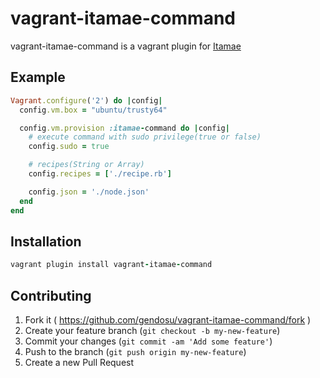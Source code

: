 # vagrant-itamae-command

vagrant-itamae-command is a vagrant plugin for [Itamae](https://github.com/ryotarai/itamae)

## Example

```ruby
Vagrant.configure('2') do |config|
  config.vm.box = "ubuntu/trusty64"

  config.vm.provision :itamae-command do |config|
    # execute command with sudo privilege(true or false)
    config.sudo = true

    # recipes(String or Array)
    config.recipes = ['./recipe.rb']

    config.json = './node.json'
  end
end
```

## Installation

```ruby
vagrant plugin install vagrant-itamae-command
```

## Contributing

1. Fork it ( https://github.com/gendosu/vagrant-itamae-command/fork )
2. Create your feature branch (`git checkout -b my-new-feature`)
3. Commit your changes (`git commit -am 'Add some feature'`)
4. Push to the branch (`git push origin my-new-feature`)
5. Create a new Pull Request
